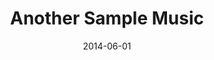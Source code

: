 ---
layout: music
title: "Another Sample Music"
date: 2014-06-01
description: "Another Sample Music Description"
audio: "http://www.crossroads.net/players/media/hq/htctw_03.mp3"
audio-duration: ":"
src: "/img/music/beauty_190x110.jpg"
---